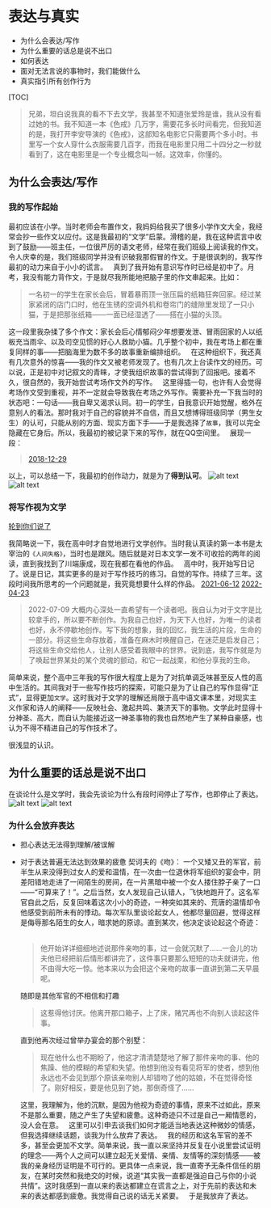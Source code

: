 # 表达与真实

- 为什么会表达/写作
- 为什么重要的话总是说不出口
- 如何表达
- 面对无法言说的事物时，我们能做什么
- 真实指引所有创作行为

[TOC]

>兄弟，坦白说我真的看不下去文学，我甚至不知道张爱玲是谁，我从没有看过她的书。我不知道一本《色戒》几万字，需要花多长时间看完，但我知道的是，我打开李安导演的《色戒》，这部知名电影它只需要两个多小时。书里写一个女人穿什么衣服需要几百字，而我在电影里只用二十四分之一秒就看到了，这在电影里是一个专业概念叫一帧。这效率，你懂的。

## 为什么会表达/写作

### 我的写作起始

最初应该在小学。当时老师会布置作文，我妈妈给我买了很多小学作文大全，我经常会抄一些作文以应付。这是我最初的“文学”启蒙。滑稽的是，我在这种谎言中收到了鼓励——班主任，一位很严厉的语文老师，经常在我们班级上阅读我的作文。令人庆幸的是，我们班级同学并没有识破我那假冒的作文。于是很讽刺的，我写作最初的动力来自于小小的谎言。
&nbsp;
真到了我开始有意识写作时已经是初中了。月考，我没有能力背作文，于是就尽我所能地把脑子里的作文串起来。比如：
>一名初一的学生在家长会后，冒着暴雨顶一张压扁的纸箱狂奔回家。经过某家紧闭的店门口时，他在生锈的空调外机和卷帘门的缝隙里发现了一只小猫，于是把那张纸箱——一面已经湿透了——搭在小猫的头顶。

这一段里我杂揉了多个作文：家长会后心情郁闷少年想要发泄、冒雨回家的人以纸板充当雨伞、以及司空见惯的好心人救助小猫。几乎整个初中，我在考场上都在重复同样的事——把脑海里为数不多的故事重新编排组织。
 &nbsp;
在这种组织下，我还真有几次意外的惊喜——我的作文又被老师发现了。也有几次上台读作文的经历。可以说，正是初中对记叙文的青睐，才使我组织故事的尝试得到了回报吧。接着不久，很自然的，我开始尝试考场作文外的写作。
&nbsp;
这里得插一句，也许有人会觉得考场作文受到重视，并不一定就会导致我在考场之外写作。需要补充一下我当时的状态吧：一句话——我自卑又渴求认同。初一的学生，自我意识开始觉醒，格外在意别人的看法。那时我对于自己的容貌并不自信，而且又想博得班级同学（男生女生）的认可，只能从别的方面、现实方面下手——于是我选择了`故事`，我可以完全隐藏在它身后。所以，我最初的被记录下来的写作，就在QQ空间里。
 &nbsp;
展现一段：
>[2018-12-29](text/01.html)

以上，可以总结一下，我最初的创作动力，就是为了**得到认可**。
![alt text](image/LookBack05.png)
![alt text](image/LookBack06.png)

### 将写作视为文学

[轮到你们说了](https://www.bilibili.com/video/BV1DE411P7eu?spm_id_from=333.788.recommend_more_video.-1&vd_source=6087fc7ce7582288c890ba942e7d24c1)

我简略说一下，我在高中时才自觉地进行文学创作。当时我认真读的第一本书是太宰治的`《人间失格》`，当时也是跟风。随后就是对日本文学一发不可收拾的两年的阅读，直到我找到了川端康成，现在我都在看他的作品。
&nbsp;
高中时，我开始写日记了。说是日记，其实更多的是对于写作技巧的练习。自觉的写作。持续了三年。这段时间我所思考的一个问题就是，我究竟想要什么样的作品。
[2021-06-12](text/02.html)
[2022-04-23](text/03.html)
>2022-07-09
大概内心深处一直希望有一个读者吧。我自认为对于文字是比较拿手的，所以要不断创作。为我自己也好，为天下人也好，为唯一的读者也好，永不停歇地创作。写下我的想象，我的回忆，我生活的片段，生命的一部分。将这些生命存放着，准备在麻木时唤醒自己，在迷茫是启发自己；将这些生命交给他人，让别人感受着我眼中的世界。说到底，我写作就是为了唤起世界某处的某个灵魂的颤动，和它一起战栗，和他分享我的生命。

简单来说，整个高中三年我的写作很大程度上是为了对抗单调乏味甚至反人性的高中生活的。其间我对于一些写作技巧的探索，可能只是为了让自己的写作显得“正式”，显得更加`文学`。这时我对于文学的理解还局限于高中语文课本里，对现实主义作家和诗人的阐释——反映社会、激起共鸣、兼济天下的事物。文学此时显得十分神圣、高大，而自认为能接近这一神圣事物的我也自然地产生了某种自豪感，也认为不得不精进自己的写作技术了。

很浅显的认识。

## 为什么重要的话总是说不出口

在谈论什么是文学时，我会先谈论为什么有段时间停止了写作，也即停止了表达。
![alt text](image/LookBack03.png)
![alt text](image/LookBack04.png)

### 为什么会放弃表达

- 担心表达无法得到理解/被误解
- 对于表达普遍无法达到效果的疲惫
  契诃夫的《吻》：
  一个又矮又丑的军官，前半生从来没得到过女人的爱和温情，在一次由一位退休将军组织的宴会中，阴差阳错地走进了一间陌生的房间，在一片黑暗中被一个女人搂住脖子亲了一口——“可算来了！”。之后当然，女人发现自己认错人，飞快地跑开了。这名军官自此之后，反复回味着这次小小的奇迹，一种突如其来的、荒唐的温情却令他感受到前所未有的悸动。每次军队里谈论起女人，他都尽量回避，觉得这样是侮辱那名陌生的女人，暗求她的原谅。直到某次，他决定谈论起这个奇迹：  
  &nbsp;
  >他开始详详细细地述说那件亲吻的事，过一会就沉默了……一会儿的功夫他已经把前后情形都讲完了，这件事只要那么短短的功夫就讲完，他不由得大吃一惊。他本来以为会把这个亲吻的故事一直讲到第二天早晨呢。

  随即是其他军官的不相信和打趣
  &nbsp;
  >这惹得他讨厌。他离开那口箱子，上了床，赌咒再也不向别人谈起这件事。

  直到他再次经过曾举办宴会的那个别墅：
  &nbsp;
  >现在他什么也不期盼了，他这才清清楚楚地了解了那件亲吻的事、他的焦躁、他的模糊的希望和失望。他想到他没有看见将军的使者，想到他永远也不会见到那个原该亲吻别人却错吻了他的姑娘，不在觉得奇怪了。刚好相反，要是他见到了她，那倒奇怪了……

  这里，我理解为，他的沉默，是因为他视为奇迹的事情，原来不过如此，原来不是那么重要，随之产生了失望和疲惫。这种奇迹只不过是自己一厢情愿的，没人会在意。
  &nbsp;
  这里可以引申去谈我们如何才能适当地表达这种微妙的情感，但我选择继续话题，谈我为什么放弃了表达。
  &nbsp;
  我的经历和这名军官的差不多，甚至会更加不文学。简单来说，我一直以来坚持并反复在小说里尝试证明的理念——两个人之间可以建立起无关爱情、亲情、友情等的深刻情感——被我的亲身经历证明是不可行的。更具体一点来说，我一直寄予无条件信任的朋友，在某时突然和我绝交的时候，说道“其实我一直都是强迫自己与你的小说共情”。这时我感到一直以来的表达都建立在谎言之上，对于先前的表达和未来的表达都感到疲惫。我觉得自己说的话无关紧要。
  &nbsp;
  于是我放弃了表达。
